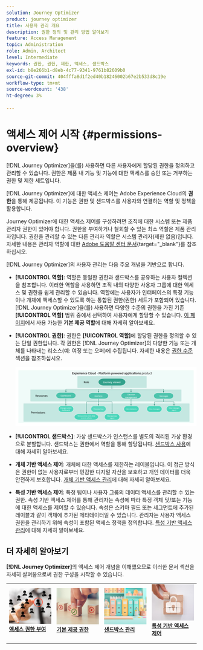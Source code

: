 ```yaml
---
solution: Journey Optimizer
product: journey optimizer
title: 사용자 관리 개요
description: 권한 정의 및 관리 방법 알아보기
feature: Access Management
topic: Administration
role: Admin, Architect
level: Intermediate
keywords: 권한, 권한, 제한, 액세스, 샌드박스
exl-id: b8e266b1-d8eb-4c77-9341-9761b82609b0
source-git-commit: 404fffa8d1f2ed40b18246002b67e2b533d8c19e
workflow-type: tm+mt
source-wordcount: '438'
ht-degree: 3%

---
```


# 액세스 제어 시작 {#permissions-overview}

[!DNL Journey Optimizer]을(를) 사용하면 다른 사용자에게 할당된 권한을 정의하고 관리할 수 있습니다. 권한은 제품 내 기능 및 기능에 대한 액세스를 승인 또는 거부하는 권한 및 제한 세트입니다.

[!DNL Journey Optimizer]에 대한 액세스 제어는 Adobe Experience Cloud의 **권한**&#x200B;을 통해 제공됩니다. 이 기능은 권한 및 샌드박스를 사용자와 연결하는 역할 및 정책을 활용합니다.

Journey Optimizer에 대한 액세스 제어를 구성하려면 조직에 대한 시스템 또는 제품 관리자 권한이 있어야 합니다. 권한을 부여하거나 철회할 수 있는 최소 역할은 제품 관리자입니다. 권한을 관리할 수 있는 다른 관리자 역할은 시스템 관리자(제한 없음)입니다. 자세한 내용은 관리자 역할에 대한 [Adobe 도움말 센터 문서](https://helpx.adobe.com/enterprise/using/admin-roles.html){target="_blank"}를 참조하십시오.

<!-- A high-level workflow for gaining and assigning access permissions can be summarized as follows:

* After licensing [!DNL Journey Optimizer], an email is sent to the administrator specified during licensing.
* The administrator logs in to Adobe Admin Console and selects [!DNL Journey Optimizer] from the list of products on the overview page.
* To grant access to [!DNL Journey Optimizer], it is recommended that the administrator add users to the default product profile
* In Experience Platform Permissions, the administrator can create new roles or edit the permissions and users for any existing roles.
* When creating or editing a role, the administrator adds users to the role using the users tab, and grants permissions to these users (such as "Read Datasets" or "Manage Schemas") by editing the role's permissions. Similarly, the administrator can assign access to sandboxes using the same editing option.
* When users log in to the Journey Optimizer user interface, their access to capabilities is driven by the permissions that have been granted to them from the previous step. For example, if a user does not have the View Datasets permission, the Datasets tab in the side menu will not be visible to that user.-->


[!DNL Journey Optimizer]의 사용자 관리는 다음 주요 개념을 기반으로 합니다.

* **[!UICONTROL 역할]**: 역할은 동일한 권한과 샌드박스를 공유하는 사용자 컬렉션을 참조합니다. 이러한 역할을 사용하면 조직 내의 다양한 사용자 그룹에 대한 액세스 및 권한을 쉽게 관리할 수 있습니다. 역할에는 사용자가 인터페이스의 특정 기능이나 개체에 액세스할 수 있도록 하는 통합된 권한(권한) 세트가 포함되어 있습니다.
[!DNL Journey Optimizer]을(를) 사용하면 다양한 수준의 권한을 가진 기존 **[!UICONTROL 역할]** 범위 중에서 선택하여 사용자에게 할당할 수 있습니다. [이 페이지](ootb-product-profiles.md)에서 사용 가능한 **기본 제공 역할**&#x200B;에 대해 자세히 알아보세요.

* **[!UICONTROL 권한]**: 권한은 **[!UICONTROL 역할]**&#x200B;에 할당된 권한을 정의할 수 있는 단일 권한입니다. 각 권한은 [!DNL Journey Optimizer]의 다양한 기능 또는 개체를 나타내는 리소스(예: 여정 또는 오퍼)에 수집됩니다. 자세한 내용은 [권한 수준](high-low-permissions.md) 섹션을 참조하십시오.

  ![](assets/do-not-localize/permissions_2.png)

* **[!UICONTROL 샌드박스]**: 가상 샌드박스가 인스턴스를 별도의 격리된 가상 환경으로 분할합니다. 샌드박스는 권한에서 역할을 통해 할당됩니다. [샌드박스 사용](sandboxes.md)에 대해 자세히 알아보세요.

* **개체 기반 액세스 제어**: 개체에 대한 액세스를 제한하는 레이블입니다. 이 접근 방식은 권한이 없는 사용자로부터 민감한 디지털 자산을 보호하고 개인 데이터를 더욱 안전하게 보호합니다. [개체 기반 액세스 관리](object-based-access.md)에 대해 자세히 알아보세요.

* **특성 기반 액세스 제어**: 특정 팀이나 사용자 그룹의 데이터 액세스를 관리할 수 있는 권한. 속성 기반 액세스 제어를 통해 관리자는 속성에 따라 특정 객체 및/또는 기능에 대한 액세스를 제어할 수 있습니다. 속성은 스키마 필드 또는 세그먼트에 추가된 레이블과 같이 객체에 추가된 메타데이터일 수 있습니다. 관리자는 사용자 액세스 권한을 관리하기 위해 속성이 포함된 액세스 정책을 정의합니다. [특성 기반 액세스 관리](attribute-based-access.md)에 대해 자세히 알아보세요.


## 더 자세히 알아보기

**[!DNL Journey Optimizer]**&#x200B;의 액세스 제어 개념을 이해했으므로 이러한 문서 섹션을 자세히 살펴봄으로써 권한 구성을 시작할 수 있습니다.


<table style="table-layout:fixed"><tr style="border: 0;">
<td>
<a href="permissions.md">
<img alt="권한" src="assets/do-not-localize/role.jpg">
</a>
<div>
<a href="permissions.md"><strong>액세스 권한 부여</strong></a>
</div>
<p>
</td>
<td>
<a href="ootb-permissions.md">
<img alt="기본 제공 권한" src="assets/do-not-localize/select.jpg">
</a>
<div>
<a href="ootb-permissions.md"><strong>기본 제공 권한</strong></a>
</div>
<p>
</td>
<td>
<a href="sandboxes.md">
<img alt="샌드박스 관리" src="assets/do-not-localize/sandboxes.jpg">
</a>
<div>
<a href="sandboxes.md"><strong>샌드박스 관리</strong></a>
</div>
<p></td>
<td>
<a href="attribute-based-access.md">
<img alt="속성 기반 액세스 제어" src="assets/do-not-localize/data-access.jpeg">
</a>
<div>
<a href="attribute-based-access.md"><strong>특성 기반 액세스 제어</strong></a>
</div>
<p>
</td>
</tr></table>